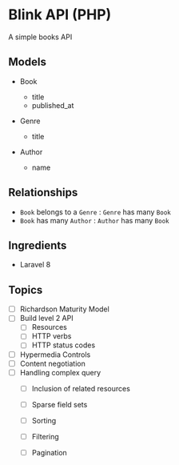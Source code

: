 # Blink API (PHP)
A simple books API

## Models
- Book
  - title
  - published_at
    
- Genre
  - title
    
- Author
  - name

## Relationships
- `Book` belongs to a `Genre` : `Genre` has many `Book`
- `Book` has many `Author` : `Author` has many `Book`

## Ingredients
- Laravel 8

## Topics
- [ ] Richardson Maturity Model
- [ ] Build level 2 API
  - [ ] Resources
  - [ ] HTTP verbs
  - [ ] HTTP status codes
- [ ] Hypermedia Controls
- [ ] Content negotiation
- [ ] Handling complex query
  - [ ] Inclusion of related resources
  - [ ] Sparse field sets
  - [ ] Sorting
  - [ ] Filtering
  - [ ] Pagination
    
